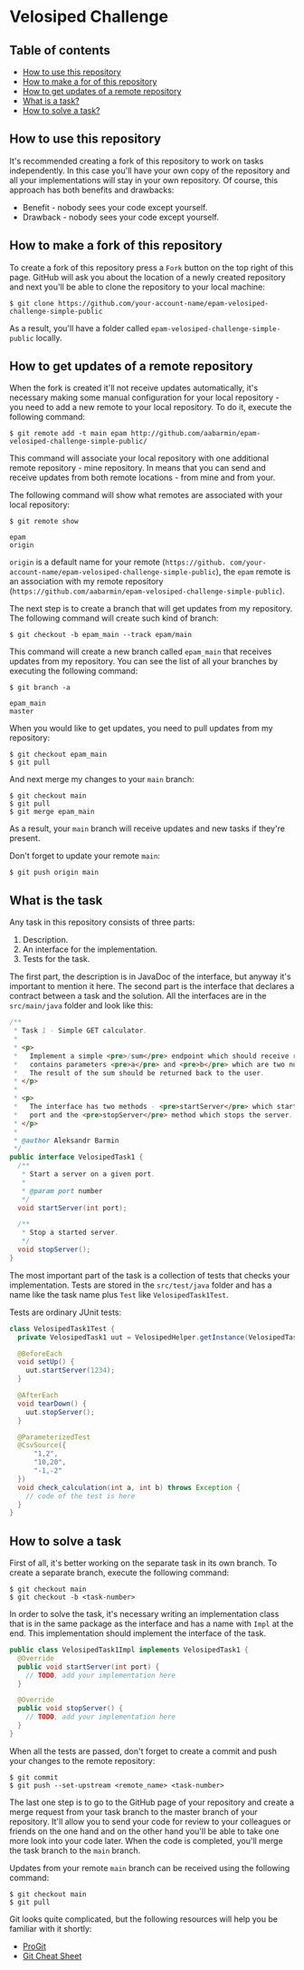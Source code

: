 # Velosiped Challenge

## Table of contents

* [How to use this repository](#how-to-use-this-repository)
* [How to make a for of this repository](#how-to-make-a-fork-of-this-repository)
* [How to get updates of a remote repository](#how-to-get-updates-of-a-remote-repository)
* [What is a task?](#what-is-the-task)
* [How to solve a task?](#how-to-solve-a-task)

## How to use this repository

It's recommended creating a fork of this repository to work on tasks independently. In this case you'll have your own copy of the repository and all your implementations will stay in your own repository. Of course, this approach has both benefits and drawbacks:

* Benefit - nobody sees your code except yourself.
* Drawback - nobody sees your code except yourself.

## How to make a fork of this repository

To create a fork of this repository press a `Fork` button on the top right of this page. GitHub will ask you about
the location of a newly created repository and next you'll be able to clone the repository to your local machine:

```shell
$ git clone https://github.com/your-account-name/epam-velosiped-challenge-simple-public
``` 

As a result, you'll have a folder called `epam-velosiped-challenge-simple-public` locally.

## How to get updates of a remote repository

When the fork is created it'll not receive updates automatically, it's necessary making some manual configuration
for your local repository - you need to add a new remote to your local repository. To do it, 
execute the following command:

```shell
$ git remote add -t main epam http://github.com/aabarmin/epam-velosiped-challenge-simple-public/
```

This command will associate your local repository with one additional remote repository - mine repository. In means
that you can send and receive updates from both remote locations - from mine and from your.

The following command will show what remotes are associated with your local repository:

```shell
$ git remote show

epam
origin
```  

`origin` is a default name for your remote (`https://github.
com/your-account-name/epam-velosiped-challenge-simple-public`), the `epam` remote is an association with my remote repository (`https://github.com/aabarmin/epam-velosiped-challenge-simple-public`).

The next step is to create a branch that will get updates from my repository. The following command will create
such kind of branch:

```shell
$ git checkout -b epam_main --track epam/main
```

This command will create a new branch called `epam_main` that receives updates from my repository. You can see the
list of all your branches by executing the following command:

```shell
$ git branch -a

epam_main
master
```

When you would like to get updates, you need to pull updates from my repository:

```shell
$ git checkout epam_main
$ git pull
```

And next merge my changes to your `main` branch:

```shell
$ git checkout main
$ git pull
$ git merge epam_main
```

As a result, your `main` branch will receive updates and new tasks if they're present.

Don't forget to update your remote `main`:

```shell
$ git push origin main
```

## What is the task

Any task in this repository consists of three parts:
1. Description.
2. An interface for the implementation.
3. Tests for the task.

The first part, the description is in JavaDoc of the interface, but anyway it's important to mention it here. The second
part is the interface that declares a contract between a task and the solution. All the interfaces are in the
`src/main/java` folder and look like this:

```java
/**
 * Task 1 - Simple GET calculator.
 *
 * <p>
 *   Implement a simple <pre>/sum</pre> endpoint which should receive requests via GET. The request
 *   contains parameters <pre>a</pre> and <pre>b</pre> which are two numbers which should be sum. 
 *   The result of the sum should be returned back to the user. 
 * </p>
 *
 * <p>
 *   The interface has two methods - <pre>startServer</pre> which starts a web server on a given
 *   port and the <pre>stopServer</pre> method which stops the server.
 * </p>
 *
 * @author Aleksandr Barmin
 */
public interface VelosipedTask1 {
  /**
   * Start a server on a given port. 
   *
   * @param port number
   */
  void startServer(int port);

  /**
   * Stop a started server.
   */
  void stopServer();
}
``` 

The most important part of the task is a collection of tests that checks your implementation. Tests are stored in the
`src/test/java` folder and has a name like the task name plus `Test` like `VelosipedTask1Test`.

Tests are ordinary JUnit tests:

```java
class VelosipedTask1Test {
  private VelosipedTask1 uut = VelosipedHelper.getInstance(VelosipedTask1.class);

  @BeforeEach
  void setUp() {
    uut.startServer(1234);
  }

  @AfterEach
  void tearDown() {
    uut.stopServer();
  }

  @ParameterizedTest
  @CsvSource({
      "1,2",
      "10,20",
      "-1,-2"
  })
  void check_calculation(int a, int b) throws Exception {
    // code of the test is here
  }
}
```

## How to solve a task

First of all, it's better working on the separate task in its own branch. To create a separate branch, execute
the following command:

```shell script
$ git checkout main
$ git checkout -b <task-number>
```

In order to solve the task, it's necessary writing an implementation class that is in the same package as the interface
and has a name with `Impl` at the end. This implementation should implement the interface of the task.

```java
public class VelosipedTask1Impl implements VelosipedTask1 {
  @Override
  public void startServer(int port) {
    // TODO, add your implementation here
  }

  @Override
  public void stopServer() {
    // TODO, add your implementation here
  }
}
```

When all the tests are passed, don't forget to create a commit and push your changes to the remote repository:

```shell script
$ git commit
$ git push --set-upstream <remote_name> <task-number>
```

The last one step is to go to the GitHub page of your repository and create a merge request from your task branch
to the master branch of your repository. It'll allow you to send your code for review to your colleagues or friends
on the one hand and on the other hand you'll be able to take one more look into your code later. When the code is
completed, you'll merge the task branch to the `main` branch.

Updates from your remote `main` branch can be received using the following command:

```shell script
$ git checkout main
$ git pull
```

Git looks quite complicated, but the following resources will help you be familiar with it shortly:
* [ProGit](https://git-scm.com/book/en/v2)
* [Git Cheat Sheet](https://github.github.com/training-kit/downloads/github-git-cheat-sheet.pdf)